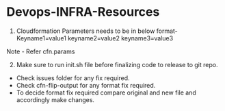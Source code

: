 # Devops-INFRA-Resources

1. Cloudformation Parameters needs to be in below format-
Keyname1=value1
keyname2=value2
keyname3=value3

Note - Refer cfn.params

2. Make sure to run init.sh file before finalizing code to release to git repo.
- Check issues folder for any fix required.
- Check cfn-flip-output for any format fix required.
- To decide format fix required compare original and new file and accordingly make changes.

